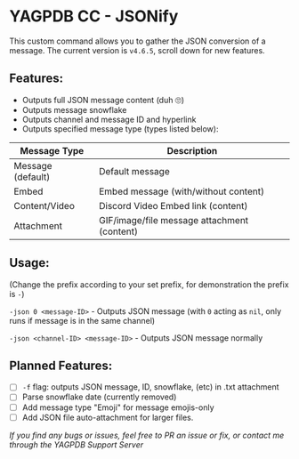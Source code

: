 # YAGPDB CC - JSONify

This custom command allows you to gather the JSON conversion of a message. The current version is `v4.6.5`, scroll down for new features.

## Features:
- Outputs full JSON message content (duh 🙄)
- Outputs message snowflake
- Outputs channel and message ID and hyperlink
- Outputs specified message type (types listed below):

Message Type | Description
------------ | -------------
Message (default) | Default message
Embed | Embed message (with/without content)
Content/Video | Discord Video Embed link (content)
Attachment | GIF/image/file message attachment (content)

## Usage:
(Change the prefix according to your set prefix, for demonstration the prefix is `-`)

`-json 0 <message-ID>` - Outputs JSON message (with `0` acting as `nil`, only runs if message is in the same channel)

`-json <channel-ID> <message-ID>` - Outputs JSON message normally

## Planned Features:
- [ ] `-f` flag: outputs JSON message, ID, snowflake, (etc) in .txt attachment
- [ ] Parse snowflake date (currently removed)
- [ ] Add message type "Emoji" for message emojis-only
- [ ] Add JSON file auto-attachment for larger files.

*If you find any bugs or issues, feel free to PR an issue or fix, or contact me through the YAGPDB Support Server*
